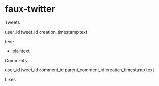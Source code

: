 # faux-twitter

Tweets

user_id
tweet_id
creation_timestamp
text


text:
- plaintext


Comments

user_id
tweet_id
comment_id
parent_comment_id
creation_timestamp
text

Likes